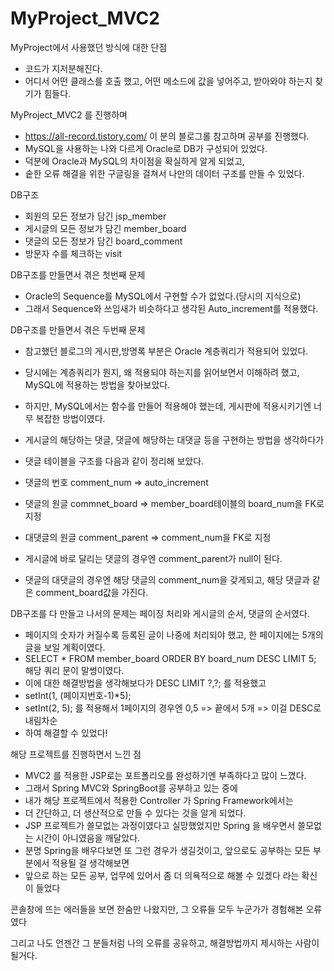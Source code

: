 # MyProject_MVC2

MyProject에서 사용했던 방식에 대한 단점
- 코드가 지저분해진다.
- 어디서 어떤 클래스를 호출 했고, 어떤 메소드에 값을 넣어주고, 받아와야 하는지 찾기가 힘들다.

MyProject_MVC2 를 진행하며
- https://all-record.tistory.com/ 이 분의 블로그롤 참고하며 공부를 진행했다.
- MySQL을 사용하는 나와 다르게 Oracle로 DB가 구성되어 있었다.
- 덕분에 Oracle과 MySQL의 차이점을 확실하게 알게 되었고,
- 숱한 오류 해결을 위한 구글링을 걸쳐서 나만의 데이터 구조를 만들 수 있었다.

DB구조
- 회원의 모든 정보가 담긴 jsp_member
- 게시글의 모든 정보가 담긴 member_board
- 댓글의 모든 정보가 담긴 board_comment
- 방문자 수를 체크하는 visit

DB구조를 만들면서 겪은 첫번째 문제
- Oracle의 Sequence를 MySQL에서 구현할 수가 없었다.(당시의 지식으로)
- 그래서 Sequence와 쓰임새가 비슷하다고 생각된 Auto_increment를 적용했다.

DB구조를 만들면서 겪은 두번째 문제
- 참고했던 블로그의 게시판,방명록 부분은 Oracle 계층쿼리가 적용되어 있었다.
- 당시에는 계층쿼리가 뭔지, 왜 적용되야 하는지를 읽어보면서 이해하려 했고, MySQL에 적용하는 방법을 찾아보았다.
- 하지만, MySQL에서는 함수를 만들어 적용해야 했는데, 게시판에 적용시키기엔 너무 복잡한 방법이였다.
- 게시글의 해당하는 댓글, 댓글에 해당하는 대댓글 등을 구현하는 방법을 생각하다가
- 댓글 테이블을 구조를 다음과 같이 정리해 보았다.

- 댓글의 번호 comment_num => auto_increment
- 댓글의 원글 commnet_board => member_board테이블의 board_num을 FK로 지정
- 대댓글의 원글 comment_parent => comment_num을 FK로 지정
- 게시글에 바로 달리는 댓글의 경우엔 comment_parent가 null이 된다.
- 댓글의 대댓글의 경우엔 해당 댓글의 comment_num을 갖게되고, 해당 댓글과 같은 comment_board값을 가진다.

DB구조를 다 만들고 나서의 문제는 페이징 처리와 게시글의 순서, 댓글의 순서였다.
- 페이지의 숫자가 커질수록 등록된 글이 나중에 처리되야 했고, 한 페이지에는 5개의 글을 보일 계획이였다.
- SELECT * FROM member_board ORDER BY board_num DESC LIMIT 5; 해당 쿼리 문이 말썽이였다.
- 이에 대한 해결방법을 생각해보다가 DESC LIMIT ?,?; 를 적용했고
- setInt(1, (페이지번호-1)*5);
- setInt(2, 5); 를 적용해서 1페이지의 경우엔 0,5 => 끝에서 5개 => 이걸 DESC로 내림차순
- 하여 해결할 수 있었다!


해당 프로젝트를 진행하면서 느낀 점
- MVC2 를 적용한 JSP로는 포트폴리오를 완성하기엔 부족하다고 많이 느꼈다.
- 그래서 Spring MVC와 SpringBoot를 공부하고 있는 중에
- 내가 해당 프로젝트에서 적용한 Controller 가 Spring Framework에서는
- 더 간단하고, 더 생산적으로 만들 수 있다는 것을 알게 되었다.
- JSP 프로젝트가 쓸모없는 과정이였다고 실망했었지만 Spring 을 배우면서 쓸모없는 시간이 아니였음을 깨달았다.
- 분명 Spring을 배우다보면 또 그런 경우가 생길것이고, 앞으로도 공부하는 모든 부분에서 적용될 걸 생각해보면
- 앞으로 하는 모든 공부, 업무에 있어서 좀 더 의욕적으로 해볼 수 있겠다 라는 확신이 들었다

콘솔창에 뜨는 에러들을 보면 한숨만 나왔지만, 그 오류들 모두 누군가가 경험해본 오류였다

그리고 나도 언젠간 그 분들처럼 나의 오류를 공유하고, 해결방법까지 제시하는 사람이 될거다.
